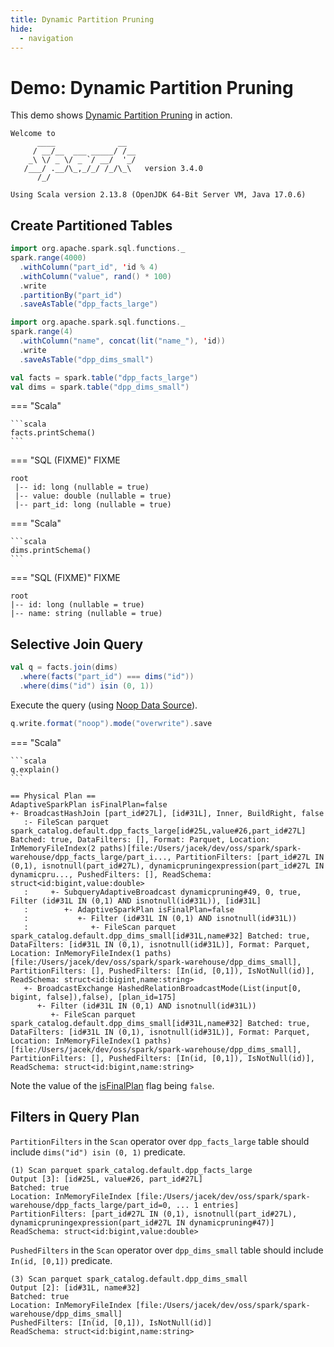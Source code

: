 ```yaml
---
title: Dynamic Partition Pruning
hide:
  - navigation
---
```


# Demo: Dynamic Partition Pruning

This demo shows [Dynamic Partition Pruning](../dynamic-partition-pruning/index.md) in action.

```text
Welcome to
      ____              __
     / __/__  ___ _____/ /__
    _\ \/ _ \/ _ `/ __/  '_/
   /___/ .__/\_,_/_/ /_/\_\   version 3.4.0
      /_/

Using Scala version 2.13.8 (OpenJDK 64-Bit Server VM, Java 17.0.6)
```

## Create Partitioned Tables

```scala
import org.apache.spark.sql.functions._
spark.range(4000)
  .withColumn("part_id", 'id % 4)
  .withColumn("value", rand() * 100)
  .write
  .partitionBy("part_id")
  .saveAsTable("dpp_facts_large")
```

```scala
import org.apache.spark.sql.functions._
spark.range(4)
  .withColumn("name", concat(lit("name_"), 'id))
  .write
  .saveAsTable("dpp_dims_small")
```

```scala
val facts = spark.table("dpp_facts_large")
val dims = spark.table("dpp_dims_small")
```

=== "Scala"

    ```scala
    facts.printSchema()
    ```

=== "SQL (FIXME)"
    FIXME

```text
root
 |-- id: long (nullable = true)
 |-- value: double (nullable = true)
 |-- part_id: long (nullable = true)
```

=== "Scala"

    ```scala
    dims.printSchema()
    ```

=== "SQL (FIXME)"
    FIXME

```text
root
|-- id: long (nullable = true)
|-- name: string (nullable = true)
```

## Selective Join Query

```scala
val q = facts.join(dims)
  .where(facts("part_id") === dims("id"))
  .where(dims("id") isin (0, 1))
```

Execute the query (using [Noop Data Source](../datasources/noop/index.md)).

```scala
q.write.format("noop").mode("overwrite").save
```

=== "Scala"

    ```scala
    q.explain()
    ```

```text
== Physical Plan ==
AdaptiveSparkPlan isFinalPlan=false
+- BroadcastHashJoin [part_id#27L], [id#31L], Inner, BuildRight, false
   :- FileScan parquet spark_catalog.default.dpp_facts_large[id#25L,value#26,part_id#27L] Batched: true, DataFilters: [], Format: Parquet, Location: InMemoryFileIndex(2 paths)[file:/Users/jacek/dev/oss/spark/spark-warehouse/dpp_facts_large/part_i..., PartitionFilters: [part_id#27L IN (0,1), isnotnull(part_id#27L), dynamicpruningexpression(part_id#27L IN dynamicpru..., PushedFilters: [], ReadSchema: struct<id:bigint,value:double>
   :     +- SubqueryAdaptiveBroadcast dynamicpruning#49, 0, true, Filter (id#31L IN (0,1) AND isnotnull(id#31L)), [id#31L]
   :        +- AdaptiveSparkPlan isFinalPlan=false
   :           +- Filter (id#31L IN (0,1) AND isnotnull(id#31L))
   :              +- FileScan parquet spark_catalog.default.dpp_dims_small[id#31L,name#32] Batched: true, DataFilters: [id#31L IN (0,1), isnotnull(id#31L)], Format: Parquet, Location: InMemoryFileIndex(1 paths)[file:/Users/jacek/dev/oss/spark/spark-warehouse/dpp_dims_small], PartitionFilters: [], PushedFilters: [In(id, [0,1]), IsNotNull(id)], ReadSchema: struct<id:bigint,name:string>
   +- BroadcastExchange HashedRelationBroadcastMode(List(input[0, bigint, false]),false), [plan_id=175]
      +- Filter (id#31L IN (0,1) AND isnotnull(id#31L))
         +- FileScan parquet spark_catalog.default.dpp_dims_small[id#31L,name#32] Batched: true, DataFilters: [id#31L IN (0,1), isnotnull(id#31L)], Format: Parquet, Location: InMemoryFileIndex(1 paths)[file:/Users/jacek/dev/oss/spark/spark-warehouse/dpp_dims_small], PartitionFilters: [], PushedFilters: [In(id, [0,1]), IsNotNull(id)], ReadSchema: struct<id:bigint,name:string>
```

Note the value of the [isFinalPlan](../physical-operators/AdaptiveSparkPlanExec.md#isFinalPlan) flag being `false`.

## Filters in Query Plan

`PartitionFilters` in the `Scan` operator over `dpp_facts_large` table should include `dims("id") isin (0, 1)` predicate.

``` text hl_lines="5"
(1) Scan parquet spark_catalog.default.dpp_facts_large
Output [3]: [id#25L, value#26, part_id#27L]
Batched: true
Location: InMemoryFileIndex [file:/Users/jacek/dev/oss/spark/spark-warehouse/dpp_facts_large/part_id=0, ... 1 entries]
PartitionFilters: [part_id#27L IN (0,1), isnotnull(part_id#27L), dynamicpruningexpression(part_id#27L IN dynamicpruning#47)]
ReadSchema: struct<id:bigint,value:double>
```

`PushedFilters` in the `Scan` operator over `dpp_dims_small` table should include `In(id, [0,1])` predicate.

``` text hl_lines="5"
(3) Scan parquet spark_catalog.default.dpp_dims_small
Output [2]: [id#31L, name#32]
Batched: true
Location: InMemoryFileIndex [file:/Users/jacek/dev/oss/spark/spark-warehouse/dpp_dims_small]
PushedFilters: [In(id, [0,1]), IsNotNull(id)]
ReadSchema: struct<id:bigint,name:string>
```
